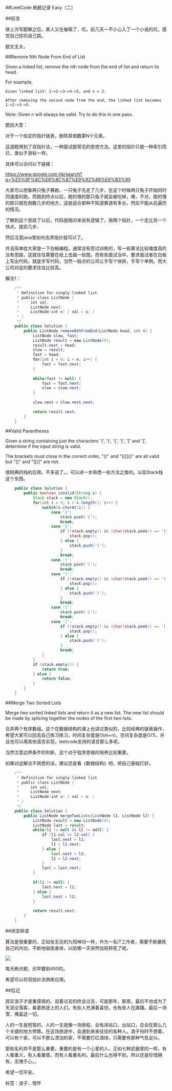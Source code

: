 ##LeetCode 刷题记录 Easy（二）

##前言

继上次写题解之后，某人又在催稿了，哎，前几天一不小心入了一个小说的坑，感觉自己挖坑自己跳。

题文无关。

##Remove Nth Node From End of List

Given a linked list, remove the nth node from the end of list and return its head.

For example,

	Given linked list: 1->2->3->4->5, and n = 2.
	
	After removing the second node from the end, the linked list becomes 1->2->3->5.

Note:
Given n will always be valid.
Try to do this in one pass.

题目大意：

对于一个给定的指针链表，删除其倒数第N个元素。

这道题用到了双指针法，一种面试题常见的思想方法。这里的指针只是一种索引而已，类似于游标一样。

具体可以访问以下链接：

https://www.google.com.hk/search?q=%E5%8F%8C%E6%8C%87%E9%92%88%E6%B3%95

大家可以想象两只兔子赛跑，一只兔子先走了几步，在这个时候两只兔子开始同时同速度的跑，而跑到终点以后，跑的慢的那只兔子就会被吃掉，噢，不对，跑的慢的那只就在倒数几步的地方，这挺适合那种不知道赛道有多长，然后不能从后遍历的情况。

了解到这个思路了以后，代码就相对来说有逻辑了，用两个指针，一个走比另一个快点，提前几步、

然后注意java里如何去弄指针就可以了。

并且简单给大家提一下白板编程。通常没有受过训练的，写一些算法比较难度高的没有思路，这就往往需要在纸上去画一些图。而有些面试当中，要求面试者在白板上写出代码，就是手写代码，当然一般点的公司让手写个快排，手写个单例。而大公司对这的要求往往比较高。

解法1：

```java
	/**
	 * Definition for singly-linked list.
	 * public class ListNode {
	 *     int val;
	 *     ListNode next;
	 *     ListNode(int x) { val = x; }
	 * }
	 */
	public class Solution {
	    public ListNode removeNthFromEnd(ListNode head, int n) {
	        ListNode slow, fast;
	        ListNode result = new ListNode(0);
	        result.next = head;
	        slow = result;
	        fast = head;
	        for(int i = 0; i < n; i++) {
                fast = fast.next;
	        }
	        
	        while(fast != null) {
	            fast = fast.next;
	            slow = slow.next;
	        }
	      
	        slow.next = slow.next.next;
	    
	        return result.next;
	    }
	}
```

##Valid Parentheses

Given a string containing just the characters '(', ')', '{', '}', '[' and ']', determine if the input string is valid.

The brackets must close in the correct order, "()" and "()[]{}" are all valid but "(]" and "([)]" are not.

很经典的栈的应用，不多说了。。可以进一步熟悉一些方法之类的。以及Stack栈这个东西。

```java
	public class Solution {
	    public boolean isValid(String s) {
	        Stack stack = new Stack();
	        for(int i = 0; i < s.length(); i++) {
	            switch(s.charAt(i)) {
	                case '{':
	                    stack.push('{');
	                    break;
	                case '}':
	                    if (!stack.empty() && (char)stack.peek() == '{') {
	                        stack.pop();
	                    } else {
	                        stack.push('}');
	                    }
	                    break;
	                case '(':
	                    stack.push('(');
	                    break;
	                case ')':
	                    if (!stack.empty() && (char)stack.peek() == '(') {
	                        stack.pop();
	                    } else {
	                        stack.push(')');
	                    }
	                    break;
	                case '[':
	                    stack.push('[');
	                    break;
	                case ']':
	                    if (!stack.empty() && (char)stack.peek() == '[') {
	                        stack.pop();
	                    } else {
	                        stack.push(']');
	                    }
	                    break;
	            }
	        }
	        if (stack.empty()) {
	            return true;
	        } else {
	            return false;
	        }
	    }
	}
```
##Merge Two Sorted Lists

Merge two sorted linked lists and return it as a new list. The new list should be made by splicing together the nodes of the first two lists.

合并两个有序数组。这个在数据结构的课上也讲过类似的，比较经典的链表操作，希望大家可以回去自己练习练习，时间复杂度是O(m+n)，空间复杂度是O(1)，并且也可以用其他语言实现，leetcode支持的语言那么多呢。

当然注意边界条件的判断，这个对于程序思维的培养比较重要。

如果对这解法不熟悉的话，建议还是看《数据结构》吧，把自己基础打好。

```java
	/**
	 * Definition for singly-linked list.
	 * public class ListNode {
	 *     int val;
	 *     ListNode next;
	 *     ListNode(int x) { val = x; }
	 * }
	 */
	public class Solution {
	    public ListNode mergeTwoLists(ListNode l1, ListNode l2) {
	        ListNode result = new ListNode(0);
	        ListNode last = result;
	        while(l1 != null && l2 != null) {
	            if (l1.val <= l2.val) {
	                last.next = l1;
	                l1 = l1.next;
	            } else {
	                last.next = l2;
	                l2 = l2.next;
	            }
	            last = last.next;
	        }
	        
	        if(l1 != null) {
	            last.next = l1;
	        } else {
	            last.next = l2;
	        }
	        
	        return result.next;
	    }
	}
```

##闲言碎语

算法是很重要的，正如张无忌的九阳神功一样，作为一名IT工作者，需要不断磨练自己的内功、不断地锻炼身体，以防哪一天突然加班猝死了呢。

![](http://i.imgur.com/cn9Kdue.jpg)

每天刷点题，迟早要到450的。

希望可以将双指针法熟练应用。

##后记

其实浪子才是重感情的，说着过去的终会过去，可是那年，那景。最后不也成为了天涯沦落客，看着旅途上的人们，有些人充满着喜悦，也有些人在踌躇。最后一场雪，掩盖这一切。

人的一生是短暂的，人的一生就像一场旅程，会有进站口，出站口，总会在那么几个关键的地方停靠。在这场旅途中，会遇到来来往往的各种人。浪子何时不想着，可以有个家，可以不那么漂泊的家，不需要灯红酒绿，只需要有那种气氛足以。

那些名利并不是那么重要，重要的是有一个心爱的人，正如七种武器里的一样，有人看重义，有人看重情，而有人看重名利，最后什么也得不到。所以还是珍惜拥有，无愧于心。。

希望一切平安。

标签：浪子、情怀
